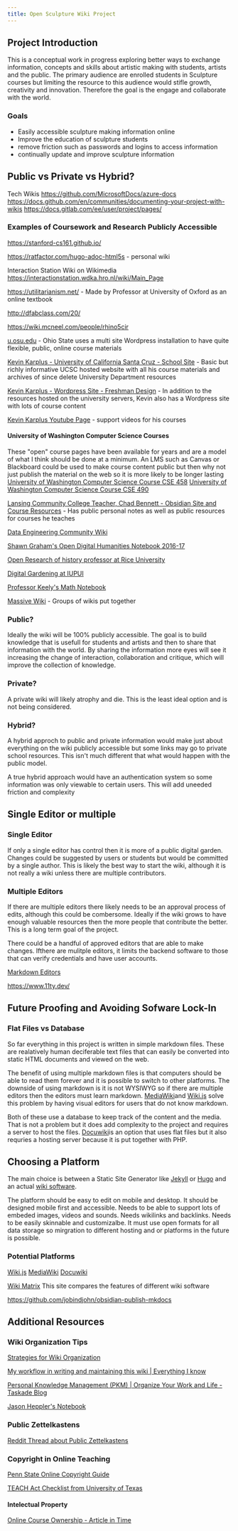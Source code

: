```yaml
---
title: Open Sculpture Wiki Project
---
```


## Project Introduction

This is a conceptual work in progress exploring better ways to exchange information, concepts and skills about artistic making with students, artists and the public. The primary audience are enrolled students in Sculpture courses but limiting the resource to this audience would stifle growth, creativity and innovation. Therefore the goal is the engage and collaborate with the world.

### Goals

- Easily accessible sculpture making information online
- Improve the education of sculpture students
- remove friction such as passwords and logins to access information
- continually update and improve sculpture information

## Public vs Private vs Hybrid?

Tech Wikis https://github.com/MicrosoftDocs/azure-docs https://docs.github.com/en/communities/documenting-your-project-with-wikis https://docs.gitlab.com/ee/user/project/pages/

### Examples of Coursework and Research Publicly Accessible

https://stanford-cs161.github.io/

https://ratfactor.com/hugo-adoc-html5s - personal wiki

Interaction Station Wiki on Wikimedia https://interactionstation.wdka.hro.nl/wiki/Main_Page

https://utilitarianism.net/ - Made by Professor at University of Oxford as an online textbook

http://dfabclass.com/20/

https://wiki.mcneel.com/people/rhino5cir

[u.osu.edu](https://u.osu.edu/) - Ohio State uses a multi site Wordpress installation to have quite flexible, public, online course materials

[Kevin Karplus - University of California Santa Cruz - School Site](https://users.soe.ucsc.edu/~karplus/bme88a/) - Basic but richly informative UCSC hosted website with all his course materials and archives of since delete University Department resources

[Kevin Karplus - Wordpress Site - Freshman Design](https://gasstationwithoutpumps.wordpress.com/freshman-design-table-of-contents/) - In addition to the resources hosted on the university servers, Kevin also has a Wordpress site with lots of course content

[Kevin Karplus Youtube Page](https://www.youtube.com/c/gasstationwithoutpumps/videos) - support videos for his courses

#### University of Washington Computer Science Courses

These "open" course pages have been available for years and are a model of what I think should be done at a minimum. An LMS such as Canvas or Blackboard could be used to make course content public but then why not just publish the material on the web so it is more likely to be longer lasting [University of Washington Computer Science Course CSE 458](https://courses.cs.washington.edu/courses/cse458/) [University of Washington Computer Science Course CSE 490](https://courses.cs.washington.edu/courses/cse490t/15sp/)

[Lansing Community College Teacher, Chad Bennett - Obsidian Site and Course Resources](https://mister-chad.com/welcome) - Has public personal notes as well as public resources for courses he teaches

[Data Engineering Community Wiki](https://github.com/data-engineering-community/data-engineering-wiki)

[Shawn Graham's Open Digital Humanities Notebook 2016-17](http://smgprojects.github.io/)

[Open Research of history professor at Rice University](http://wiki.wcaleb.rice.edu/)

[Digital Gardening at IUPUI](https://www.iue.edu/blogs/library/2021/11/08/digital-gardening-a-new-way-to-think-about-digital-literacy/)

[Professor Keely's Math Notebook](https://www.integreat.ca/OL/index.html)

[Massive Wiki](https://massive.wiki/) - Groups of wikis put together

### Public?

Ideally the wiki will be 100% publicly accessible. The goal is to build knowledge that is usefull for students and artists and then to share that information with the world. By sharing the information more eyes will see it increasing the change of interaction, collaboration and critique, which will improve the collection of knowledge.

### Private?

A private wiki will likely atrophy and die. This is the least ideal option and is not being considered.

### Hybrid?

A hybrid approch to public and private information would make just about everything on the wiki publicly accessible but some links may go to private school resources. This isn't much different that what would happen with the public model.

A true hybrid approach would have an authentication system so some information was only viewable to certain users. This will add uneeded friction and complexity

## Single Editor or multiple

### Single Editor

If only a single editor has control then it is more of a public digital garden. Changes could be suggested by users or students but would be committed by a single author. This is likely the best way to start the wiki, although it is not really a wiki unless there are multiple contributors.

### Multiple Editors

If there are multiple editors there likely needs to be an approval process of edits, although this could be combersome. Ideally if the wiki grows to have enough valuable resources then the more people that contribute the better. This is a long term goal of the project.

There could be a handful of approved editors that are able to make changes. Ifthere are mulitple editors, it limits the backend software to those that can verify credentials and have user accounts.

[Markdown Editors](https://www.oberlo.com/blog/markdown-editors)

https://www.11ty.dev/

## Future Proofing and Avoiding Sofware Lock-In

### Flat Files vs Database

So far everything in this project is written in simple markdown files. These are realatively human deciferable text files that can easily be converted into static HTML documents and viewed on the web.

The benefit of using multiple markdown files is that computers should be able to read them forever and it is possible to switch to other platforms. The downside of using markdown is it is not WYSIWYG so if there are multiple editors then the editors must learn markdown. [MediaWiki](https://www.mediawiki.org/wiki/MediaWiki)and [Wiki.js](https://js.wiki/) solve this problem by having visual editors for users that do not know markdown.

Both of these use a database to keep track of the content and the media. That is not a problem but it does add complexity to the project and requires a server to host the files. [Docuwiki](https://www.dokuwiki.org/dokuwiki)is an option that uses flat files but it also requries a hosting server because it is put together with PHP.

## Choosing a Platform

The main choice is between a Static Site Generator like [Jekyll](https://jekyllrb.com/) or [Hugo](https://gohugo.io/) and an actual [wiki software](https://www.wikimatrix.org/).

The platform should be easy to edit on mobile and desktop. It should be designed mobile first and accessible. Needs to be able to support lots of embeded images, videos and sounds. Needs wikilinks and backlinks. Needs to be easily skinnable and customizalbe. It must use open formats for all data storage so mirgration to different hosting and or platforms in the future is possible.

### Potential Platforms

[Wiki.js](https://js.wiki/) [MediaWiki](https://www.mediawiki.org/wiki/MediaWiki) [Docuwiki](https://www.dokuwiki.org/dokuwiki)

[Wiki Matrix](https://www.wikimatrix.org/) This site compares the features of different wiki software

https://github.com/jobindjohn/obsidian-publish-mkdocs

## Additional Resources

### Wiki Organization Tips

[Strategies for Wiki Organization](https://tychoish.com/post/strategies-for-organizing-wiki-content/)

[My workflow in writing and maintaining this wiki | Everything I know](https://wiki.nikiv.dev/other/wiki-workflow)

[Personal Knowledge Management (PKM) | Organize Your Work and Life - Taskade Blog](https://www.taskade.com/blog/personal-knowledge-management-pkm-guide/)

[Jason Heppler's Notebook](http://notebook.jasonheppler.org/)

### Public Zettelkastens

[Reddit Thread about Public Zettelkastens](https://www.reddit.com/r/Zettelkasten/comments/um9w9e/public_zettelkastens/?utm_medium=android_app&utm_source=share)

### Copyright in Online Teaching

[Penn State Online Copyright Guide](https://guides.library.upenn.edu/copyright/onlinecourses)

[TEACH Act Checklist from University of Texas](https://guides.lib.utexas.edu/copyright/teachactchecklist)

#### Intelectual Property

[Online Course Ownership - Article in Time](https://nation.time.com/2014/03/01/online-courses-moocs-ownership/)
